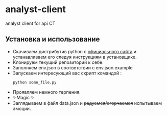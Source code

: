# analyst-client
analyst client for api CT


## Установка и использование

- Скачиваем дистрибутив python с [официального сайта](https://www.python.org/downloads/) и устанавливаем его следуя инструкциям в установщике.
- Клонируем текущий репозиторий к себе.
- Заполняем env.json в соответствии с env.json.example
- Запускаем интересующий вас скрипт командой :
     ```sh
    python some_file.py
    ```
- Проявляем немного терпения.
- ✨Magic ✨ 
- Заглядываем в файл data.json и ~~радуемся/огорчаемся~~ испытываем эмоции.

